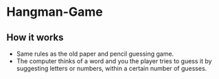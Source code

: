 # Hangman-Game
## How it works
- Same rules as the old paper and pencil guessing game. 
- The computer thinks of a word and you the player tries to guess it by suggesting letters or numbers, within a certain number of guesses.
